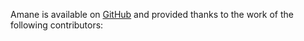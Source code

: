 Amane is available on [GitHub](https://github.com/RASPBERRYStudio/Amane)
and provided thanks to the work of the following contributors:
